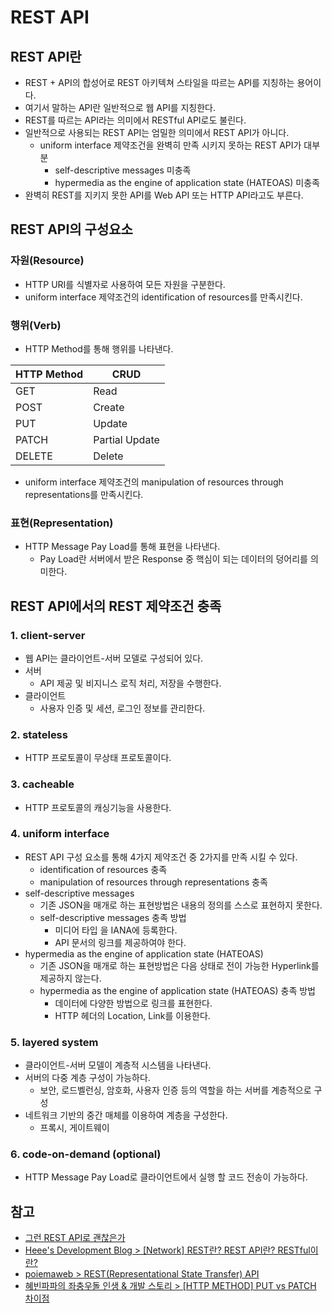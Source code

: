# REST API

## REST API란

- REST + API의 합성어로 REST 아키텍쳐 스타일을 따르는 API를 지칭하는 용어이다.
- 여기서 말하는 API란 일반적으로 웹 API를 지칭한다.
- REST를 따르는 API라는 의미에서 RESTful API로도 불린다.
- 일반적으로 사용되는 REST API는 엄밀한 의미에서 REST API가 아니다.
  - uniform interface 제약조건을 완벽히 만족 시키지 못하는 REST API가 대부분
    - self-descriptive messages 미충족
    - hypermedia as the engine of application state (HATEOAS) 미충족
- 완벽히 REST를 지키지 못한 API를 Web API 또는 HTTP API라고도 부른다.

## REST API의 구성요소

### 자원(Resource)

- HTTP URI를 식별자로 사용하여 모든 자원을 구분한다.
- uniform interface 제약조건의 identification of resources를 만족시킨다.

### 행위(Verb)

- HTTP Method를 통해 행위를 나타낸다.

HTTP Method | CRUD
------------|------
GET | Read
POST | Create
PUT | Update
PATCH | Partial Update
DELETE | Delete

- uniform interface 제약조건의 manipulation of resources through representations를 만족시킨다.

### 표현(Representation)

- HTTP Message Pay Load를 통해 표현을 나타낸다.
  - Pay Load란 서버에서 받은 Response 중 핵심이 되는 데이터의 덩어리를 의미한다.

## REST API에서의 REST 제약조건 충족

### 1. client-server

- 웹 API는 클라이언트-서버 모델로 구성되어 있다.
- 서버
  - API 제공 및 비지니스 로직 처리, 저장을 수행한다.
- 클라이언트
  - 사용자 인증 및 세션, 로그인 정보를 관리한다.

### 2. stateless

- HTTP 프로토콜이 무상태 프로토콜이다.

### 3. cacheable

- HTTP 프로토콜의 캐싱기능을 사용한다.

### 4. uniform interface

- REST API 구성 요소를 통해 4가지 제약조건 중 2가지를 만족 시킬 수 있다.
  - identification of resources 충족
  - manipulation of resources through representations 충족
- self-descriptive messages
  - 기존 JSON을 매개로 하는 표현방법은 내용의 정의를 스스로 표현하지 못한다.
  - self-descriptive messages 충족 방법
    - 미디어 타입 을 IANA에 등록한다.
    - API 문서의 링크를 제공하여야 한다.
- hypermedia as the engine of application state (HATEOAS)
  - 기존 JSON을 매개로 하는 표현방법은 다음 상태로 전이 가능한 Hyperlink를 제공하지 않는다.
  - hypermedia as the engine of application state (HATEOAS) 충족 방법
    - 데이터에 다양한 방법으로 링크를 표현한다.
    - HTTP 헤더의 Location, Link를 이용한다.

### 5. layered system

- 클라이언트-서버 모델이 계층적 시스템을 나타낸다.
- 서버의 다중 계층 구성이 가능하다.
  - 보안, 로드벨런싱, 암호화, 사용자 인증 등의 역할을 하는 서버를 계층적으로 구성
- 네트워크 기반의 중간 매체를 이용하여 계층을 구성한다.
  - 프록시, 게이트웨이

### 6. code-on-demand (optional)

- HTTP Message Pay Load로 클라이언트에서 실행 할 코드 전송이 가능하다.

## 참고

- [그런 REST API로 괜찮은가](https://slides.com/eungjun/rest#/)
- [Heee's Development Blog > [Network] REST란? REST API란? RESTful이란?](https://gmlwjd9405.github.io/2018/09/21/rest-and-restful.html)
- [poiemaweb > REST(Representational State Transfer) API](https://poiemaweb.com/js-rest-api)
- [혜빈파파의 좌충우돌 인생 & 개발 스토리 > [HTTP METHOD] PUT vs PATCH 차이점](https://papababo.tistory.com/269)